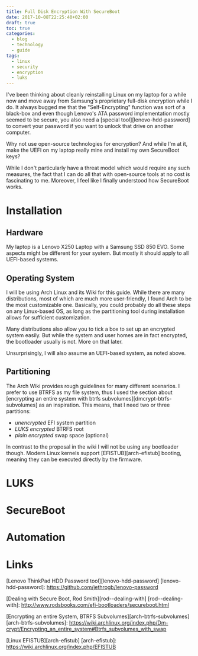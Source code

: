 ```yaml
---
title: Full Disk Encryption With SecureBoot
date: 2017-10-08T22:25:40+02:00
draft: true
toc: true
categories:
  - blog
  - technology
  - guide
tags:
  - linux
  - security
  - encryption
  - luks
---
```


I've been thinking about cleanly reinstalling Linux on my laptop for a while now and move away from Samsung's proprietary full-disk encryption while I do. It always bugged me that the "Self-Encrypting" function was sort of a black-box and even though Lenovo's ATA password implementation mostly seemed to be secure, you also need a [special tool][lenovo-hdd-password] to convert your password if you want to unlock that drive on another computer.

Why not use open-source technologies for encryption? And while I'm at it, make the UEFI on my laptop really mine and install my own SecureBoot keys?

While I don't particularly have a threat model which would require any such measures, the fact that I can do all that with open-source tools at no cost is fascinating to me. Moreover, I feel like I finally understood how SecureBoot works.

# Installation

## Hardware

My laptop is a Lenovo X250 Laptop with a Samsung SSD 850 EVO. Some aspects might be different for your system. But mostly it should apply to all UEFI-based systems.

## Operating System

I will be using Arch Linux and its Wiki for this guide. While there are many distributions, most of which are much more user-friendly, I found Arch to be the most customizable one. Basically, you could probably do all these steps on any Linux-based OS, as long as the partitioning tool during installation allows for sufficient customization.

Many distributions also allow you to tick a box to set up an encrypted system easily. But while the system and user homes are in fact encrypted, the bootloader usually is not. More on that later.

Unsurprisingly, I will also assume an UEFI-based system, as noted above.

## Partitioning

The Arch Wiki provides rough guidelines for many different scenarios. I prefer to use BTRFS as my file system, thus I used the section about [encrypting an entire system with btrfs subvolumes][dmcrypt-btrfs-subvolumes] as an inspiration. This means, that I need two or three partitions:

- *unencrypted* EFI system partition
- *LUKS encrypted* BTRFS root
- *plain encrypted* swap space (optional)

In contrast to the proposal in the wiki I will not be using any bootloader though. Modern Linux kernels support [EFISTUB][arch-efistub] booting, meaning they can be executed directly by the firmware.

# LUKS

# SecureBoot

# Automation

# Links

[Lenovo ThinkPad HDD Password tool][lenovo-hdd-password]
[lenovo-hdd-password]: https://github.com/jethrogb/lenovo-password

[Dealing with Secure Boot, Rod Smith][rod--dealing-with]
[rod--dealing-with]: http://www.rodsbooks.com/efi-bootloaders/secureboot.html

[Encrypting an entire System, BTRFS Subvolumes][arch-btrfs-subvolumes]
[arch-btrfs-subvolumes]: https://wiki.archlinux.org/index.php/Dm-crypt/Encrypting_an_entire_system#Btrfs_subvolumes_with_swap

[Linux EFISTUB][arch-efistub]
[arch-efistub]: https://wiki.archlinux.org/index.php/EFISTUB